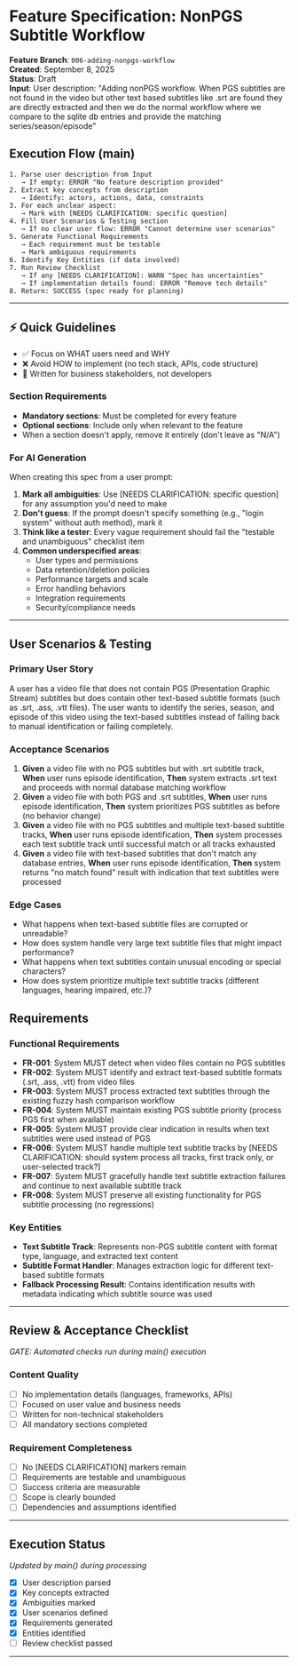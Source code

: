# Feature Specification: NonPGS Subtitle Workflow

**Feature Branch**: `006-adding-nonpgs-workflow`  
**Created**: September 8, 2025  
**Status**: Draft  
**Input**: User description: "Adding nonPGS workflow. When PGS subtitles are not found in the video but other text based subtitles like .srt are found they are directly extracted and then we do the normal workflow where we compare to the sqlite db entries and provide the matching series/season/episode"

## Execution Flow (main)
```
1. Parse user description from Input
   → If empty: ERROR "No feature description provided"
2. Extract key concepts from description
   → Identify: actors, actions, data, constraints
3. For each unclear aspect:
   → Mark with [NEEDS CLARIFICATION: specific question]
4. Fill User Scenarios & Testing section
   → If no clear user flow: ERROR "Cannot determine user scenarios"
5. Generate Functional Requirements
   → Each requirement must be testable
   → Mark ambiguous requirements
6. Identify Key Entities (if data involved)
7. Run Review Checklist
   → If any [NEEDS CLARIFICATION]: WARN "Spec has uncertainties"
   → If implementation details found: ERROR "Remove tech details"
8. Return: SUCCESS (spec ready for planning)
```

---

## ⚡ Quick Guidelines
- ✅ Focus on WHAT users need and WHY
- ❌ Avoid HOW to implement (no tech stack, APIs, code structure)
- 👥 Written for business stakeholders, not developers

### Section Requirements
- **Mandatory sections**: Must be completed for every feature
- **Optional sections**: Include only when relevant to the feature
- When a section doesn't apply, remove it entirely (don't leave as "N/A")

### For AI Generation
When creating this spec from a user prompt:
1. **Mark all ambiguities**: Use [NEEDS CLARIFICATION: specific question] for any assumption you'd need to make
2. **Don't guess**: If the prompt doesn't specify something (e.g., "login system" without auth method), mark it
3. **Think like a tester**: Every vague requirement should fail the "testable and unambiguous" checklist item
4. **Common underspecified areas**:
   - User types and permissions
   - Data retention/deletion policies  
   - Performance targets and scale
   - Error handling behaviors
   - Integration requirements
   - Security/compliance needs

---

## User Scenarios & Testing

### Primary User Story
A user has a video file that does not contain PGS (Presentation Graphic Stream) subtitles but does contain other text-based subtitle formats (such as .srt, .ass, .vtt files). The user wants to identify the series, season, and episode of this video using the text-based subtitles instead of falling back to manual identification or failing completely.

### Acceptance Scenarios
1. **Given** a video file with no PGS subtitles but with .srt subtitle track, **When** user runs episode identification, **Then** system extracts .srt text and proceeds with normal database matching workflow
2. **Given** a video file with both PGS and .srt subtitles, **When** user runs episode identification, **Then** system prioritizes PGS subtitles as before (no behavior change)
3. **Given** a video file with no PGS subtitles and multiple text-based subtitle tracks, **When** user runs episode identification, **Then** system processes each text subtitle track until successful match or all tracks exhausted
4. **Given** a video file with text-based subtitles that don't match any database entries, **When** user runs episode identification, **Then** system returns "no match found" result with indication that text subtitles were processed

### Edge Cases
- What happens when text-based subtitle files are corrupted or unreadable?
- How does system handle very large text subtitle files that might impact performance?
- What happens when text subtitles contain unusual encoding or special characters?
- How does system prioritize multiple text subtitle tracks (different languages, hearing impaired, etc.)?

## Requirements

### Functional Requirements
- **FR-001**: System MUST detect when video files contain no PGS subtitles
- **FR-002**: System MUST identify and extract text-based subtitle formats (.srt, .ass, .vtt) from video files
- **FR-003**: System MUST process extracted text subtitles through the existing fuzzy hash comparison workflow
- **FR-004**: System MUST maintain existing PGS subtitle priority (process PGS first when available)
- **FR-005**: System MUST provide clear indication in results when text subtitles were used instead of PGS
- **FR-006**: System MUST handle multiple text subtitle tracks by [NEEDS CLARIFICATION: should system process all tracks, first track only, or user-selected track?]
- **FR-007**: System MUST gracefully handle text subtitle extraction failures and continue to next available subtitle track
- **FR-008**: System MUST preserve all existing functionality for PGS subtitle processing (no regressions)

### Key Entities
- **Text Subtitle Track**: Represents non-PGS subtitle content with format type, language, and extracted text content
- **Subtitle Format Handler**: Manages extraction logic for different text-based subtitle formats
- **Fallback Processing Result**: Contains identification results with metadata indicating which subtitle source was used

---

## Review & Acceptance Checklist
*GATE: Automated checks run during main() execution*

### Content Quality
- [ ] No implementation details (languages, frameworks, APIs)
- [ ] Focused on user value and business needs
- [ ] Written for non-technical stakeholders
- [ ] All mandatory sections completed

### Requirement Completeness
- [ ] No [NEEDS CLARIFICATION] markers remain
- [ ] Requirements are testable and unambiguous  
- [ ] Success criteria are measurable
- [ ] Scope is clearly bounded
- [ ] Dependencies and assumptions identified

---

## Execution Status
*Updated by main() during processing*

- [x] User description parsed
- [x] Key concepts extracted  
- [x] Ambiguities marked
- [x] User scenarios defined
- [x] Requirements generated
- [x] Entities identified
- [ ] Review checklist passed

---
